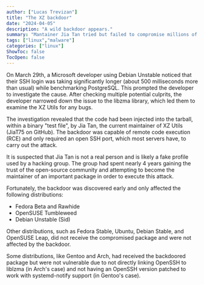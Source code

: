 ```yaml
---
author: ["Lucas Trevizan"]
title: "The XZ backdoor"
date: "2024-04-05"
description: "A wild backdoor appears."
summary: "Mantainer Jia Tan tried but failed to compromise millions of computers" 
tags: ["linux","malware"]
categories: ["linux"]
ShowToc: false
TocOpen: false
---
```


On March 29th, a Microsoft developer using Debian Unstable noticed that their SSH login was taking significantly longer (about 500 milliseconds more than usual) while benchmarking PostgreSQL. This prompted the developer to investigate the cause. After checking multiple potential culprits, the developer narrowed down the issue to the libzma library, which led them to examine the XZ Utils for any bugs.

The investigation revealed that the code had been injected into the tarball, within a binary "test file", by Jia Tan, the current maintainer of XZ Utils (JiaT75 on GitHub). The backdoor was capable of remote code execution (RCE) and only required an open SSH port, which most servers have, to carry out the attack.

It is suspected that Jia Tan is not a real person and is likely a fake profile used by a hacking group. The group had spent nearly 4 years gaining the trust of the open-source community and attempting to become the maintainer of an important package in order to execute this attack.

Fortunately, the backdoor was discovered early and only affected the following distributions:

- Fedora Beta and Rawhide
- OpenSUSE Tumbleweed
- Debian Unstable (Sid)


Other distributions, such as Fedora Stable, Ubuntu, Debian Stable, and OpenSUSE Leap, did not receive the compromised package and were not affected by the backdoor.

Some distributions, like Gentoo and Arch, had received the backdoored package but were not vulnerable due to not directly linking OpenSSH to liblzma (in Arch's case) and not having an OpenSSH version patched to work with systemd-notify support (in Gentoo's case).